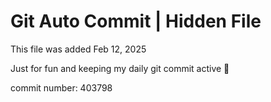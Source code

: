 # Git Auto Commit | Hidden File

This file was added Feb 12, 2025

Just for fun and keeping my daily git commit active 🤪

commit number: 403798
